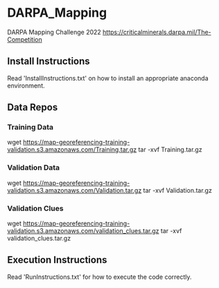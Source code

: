 # DARPA_Mapping
DARPA Mapping Challenge 2022
https://criticalminerals.darpa.mil/The-Competition

## Install Instructions
Read 'InstallInstructions.txt' on how to install an appropriate anaconda environment.

## Data Repos
### Training Data
wget https://map-georeferencing-training-validation.s3.amazonaws.com/Training.tar.gz
tar -xvf Training.tar.gz
### Validation Data
wget https://map-georeferencing-training-validation.s3.amazonaws.com/Validation.tar.gz
tar -xvf Validation.tar.gz
### Validation Clues
wget https://map-georeferencing-training-validation.s3.amazonaws.com/validation_clues.tar.gz
tar -xvf validation_clues.tar.gz


## Execution Instructions
Read 'RunInstructions.txt' for how to execute the code correctly.

